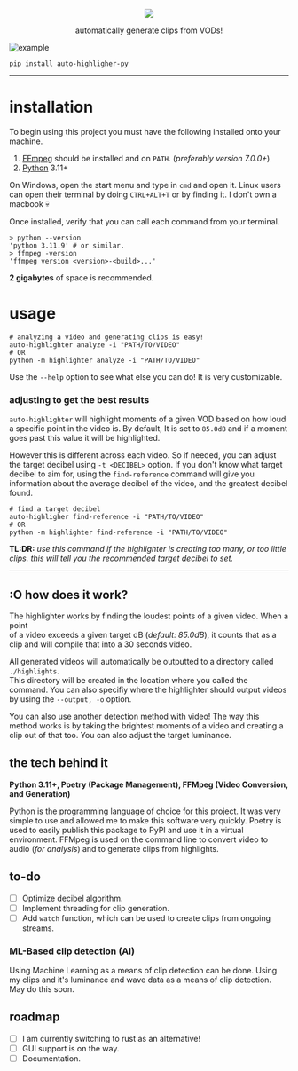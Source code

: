 <p align="center">
    <img align="center" src="https://i.ibb.co/bJ1svtq/simplified-icon.png">
</p>

<p align="center">
    automatically generate clips from VODs!
</p>

![example](https://i.postimg.cc/yNd9GXKf/Animation.gif)

```commandline
pip install auto-highligher-py
```

----

# installation

To begin using this project you must have the following installed
onto your machine.

1. [FFmpeg](https://www.ffmpeg.org/download.html) should be installed and on `PATH`. (*preferably version 7.0.0+*)
2. [Python](https://www.python.org/downloads/release/python-31110/) 3.11+

On Windows, open the start menu and type in `cmd` and open it.
Linux users can open their terminal by doing `CTRL+ALT+T` or by finding it.
I don't own a macbook 💀

Once installed, verify that you can call each command from
your terminal.

```shell
> python --version 
'python 3.11.9' # or similar.
> ffmpeg -version
'ffmpeg version <version>-<build>...'
```

**2 gigabytes** of space is recommended.

# usage

```shell
# analyzing a video and generating clips is easy!
auto-highlighter analyze -i "PATH/TO/VIDEO" 
# OR
python -m highlighter analyze -i "PATH/TO/VIDEO"
```

Use the `--help` option to see what else you can do! It is very customizable.

### adjusting to get the best results

`auto-highlighter` will highlight moments of a given VOD based on how loud a specific point in the video is. By default, It is set to `85.0dB` and if a moment goes past this value it will be highlighted.  

However this is different across each video. So if needed, you can adjust the target decibel using `-t <DECIBEL>` option. If you don't know what target decibel to aim for, using the `find-reference` command will give you information about the average decibel of the video, and the greatest decibel found.

```shell
# find a target decibel
auto-highligher find-reference -i "PATH/TO/VIDEO"
# OR
python -m highlighter find-reference -i "PATH/TO/VIDEO"
```

**TL:DR:** *use this command if the highlighter is creating too many, or too little clips. this will tell you the recommended target decibel to set.*

---

## :O how does it work?

The highlighter works by finding the loudest points of a given video. When a point  
of a video exceeds a given target dB (*default: 85.0dB*), it counts that as a  
clip and will compile that into a 30 seconds video.  

All generated videos will automatically be outputted to a directory called `./highlights`.  
This directory will be created in the location where you called the command. You can
also specifiy where the highlighter should output videos by using the `--output, -o` option.

You can also use another detection method with video! The way this method works is by
taking the brightest moments of a video and creating a clip out of that too. You can
also adjust the target luminance.

## the tech behind it

**Python 3.11+, Poetry (Package Management), FFMpeg (Video Conversion, and Generation)**

Python is the programming language of choice for this project. It was very simple
to use and allowed me to make this software very quickly. Poetry is used to easily
publish this package to PyPI and use it in a virtual environment. FFMpeg is used
on the command line to convert video to audio (*for analysis*) and to generate
clips from highlights.

## to-do

- [ ] Optimize decibel algorithm.
- [ ] Implement threading for clip generation.
- [ ] Add `watch` function, which can be used to create clips from ongoing streams.

### ML-Based clip detection (AI)

Using Machine Learning as a means of clip detection can be done. Using my clips and it's luminance and wave data as a means of clip detection. May do this soon.

## roadmap

- [ ] I am currently switching to rust as an alternative!
- [ ] GUI support is on the way.
- [ ] Documentation.
